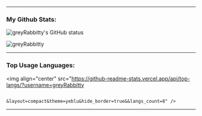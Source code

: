 
---

### My Github Stats:

<p>
  <img align="center" src="https://github-readme-stats.vercel.app/api?username=greyRabbitty&show_icons=true&include_all_commits=true&theme=nightowl&hide_border=true" alt="greyRabbitty's GitHub status" />
</p>
<p>
  <img align="center" src="https://github-readme-streak-stats.herokuapp.com/?user=greyRabbitty&theme=nightowl" alt="greyRabbitty" />
</p>

---

### Top Usage Languages:

<img align="center" src="https://github-readme-stats.vercel.app/api/top-langs/?username=greyRabbitty 
                                                                                                                                      
                                                                                            
                                                                                            
                                                                                            
                                                                                            
                                                                                            
                                                                                            
                                                                                            
                                                                                            
                                                                                            
                                                                                          
                  &layout=compact&theme=yeblu&hide_border=true&&langs_count=8" />

---
